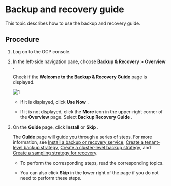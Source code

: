 Backup and recovery guide
==============================================

This topic describes how to use the backup and recovery guide.

Procedure
------------------------------

1. Log on to the OCP console.

2. In the left-side navigation pane, choose **Backup \& Recovery** **\>** **Overview** .

   Check if the **Welcome to the Backup \& Recovery Guide** page is displayed.

   ![1](https://help-static-aliyun-doc.aliyuncs.com/assets/img/en-US/3904306461/p384259.png)

   * If it is displayed, click **Use Now** .

   * If it is not displayed, click the **More** icon in the upper-right corner of the **Overview** page. Select **Backup Recovery Guide** .

3. On the **Guide** page, click **Install** or **Skip** .

   The **Guide** page will guide you through a series of steps. For more information, see [Install a backup or recovery service](1000.manage-backup-and-recovery-service/200.installation-services.md), [Create a tenant-level backup strategy](500.regular-backup/200.manage-tenant-backup-strategy/100.creat-a-tenant-backup-stategy.md), [Create a cluster-level backup strategy](500.regular-backup/100.manage-cluster-backup-strategy/100.create-a-cluster-backup-strategy.md), and [Create a sampling strategy for recovery](800.regular-recovery/100.create-a-sampling-strategy-for-recovery.md).

   * To perform the corresponding steps, read the corresponding topics.

   * You can also click **Skip** in the lower right of the page if you do not need to perform these steps.
